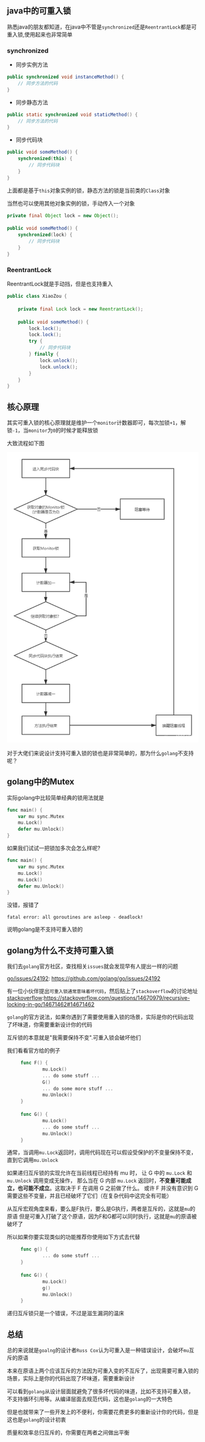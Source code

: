## java中的可重入锁

熟悉java的朋友都知道，在java中不管是`synchronized`还是`ReentrantLock`都是可重入锁,使用起来也非常简单

### synchronized

- 同步实例方法

```java
public synchronized void instanceMethod() {
    // 同步方法的代码
}

```

- 同步静态方法

```java
public static synchronized void staticMethod() {
    // 同步方法的代码
}
```

- 同步代码块

```java
public void someMethod() {
    synchronized(this) {
        // 同步代码块
    }
}
```

上面都是基于`this`对象实例的锁，静态方法的锁是当前类的`Class`对象

当然也可以使用其他对象实例的锁，手动传入一个对象

```java
private final Object lock = new Object();

public void someMethod() {
    synchronized(lock) {
        // 同步代码块
    }
}
```

### ReentrantLock

ReentrantLock就是手动挡，但是也支持重入
```java
public class XiaoZou {
    
    private final Lock lock = new ReentrantLock();

    public void someMethod() {
        lock.lock();
        lock.lock();
        try {
            // 同步代码块
        } finally {
            lock.unlock();
            lock.unlock();
        }
    }
}
```

## 核心原理

其实可重入锁的核心原理就是维护一个`monitor`计数器即可，每次加锁`+1`，解锁`-1`，当`monitor`为`0`的时候才能释放锁

大致流程如下图

![monitory-synchronized.png](images/monitory-synchronized.png)


对于大佬们来说设计支持可重入锁的锁也是非常简单的，那为什么`golang`不支持呢？


## golang中的Mutex

实际golang中比较简单经典的锁用法就是

```go
func main() {
	var mu sync.Mutex
	mu.Lock()
	defer mu.Unlock()
}
```

如果我们试试一把锁加多次会怎么样呢?

```go
func main() {
	var mu sync.Mutex
	mu.Lock()
	mu.Lock()
	defer mu.Unlock()
}
```

 没错，报错了
 ```
 fatal error: all goroutines are asleep - deadlock!
 ```

说明golang是不支持可重入锁的

## golang为什么不支持可重入锁

我们去`golang`官方社区，查找相关`issues`就会发现早有人提出一样的问题

[go/issues/24192](https://github.com/golang/go/issues/24192): https://github.com/golang/go/issues/24192

有一位小伙伴提出`可重入锁通常意味着坏代码`，然后贴上了`stackoverflow`的讨论地址
[stackoverflow](https://stackoverflow.com/questions/14670979/recursive-locking-in-go/14671462#14671462):https://stackoverflow.com/questions/14670979/recursive-locking-in-go/14671462#14671462

`golang`的官方说法，如果你遇到了需要使用重入锁的场景，实际是你的代码出现了坏味道，你需要重新设计你的代码

互斥锁的本意就是"我需要保持不变".可重入锁会破坏他们


我们看看官方给的例子

```go
     func F() {
             mu.Lock()
             ... do some stuff ...
             G()
             ... do some more stuff ...
             mu.Unlock()
     }

     func G() {
             mu.Lock()
             ... do some stuff ...
             mu.Unlock()
     }
```

通常，当调用`mu.Lock`返回时，调用代码现在可以假设受保护的不变量保持不变，直到它调用`mu.Unlock`

如果递归互斥锁的实现允许在当前线程已经持有 mu 时， 让 G 中的 `mu.Lock` 和 `mu.Unlock` 调用变成无操作，
那么当在 G 内部 `mu.Lock` 返回时，**不变量可能成立，也可能不成立**。这取决于 F 在调用 G 之前做了什么。
或许 F 并没有意识到 G 需要这些不变量，并且已经破坏了它们（在复杂代码中这完全有可能）

从互斥宏观角度来看，要么是F执行，要么是G执行，两者是互斥的，这就是`mu`的原语
但是可重入打破了这个原语，因为F和G都可以同时执行，这就是`mu`的原语被破坏了


所以如果你要实现类似的功能推荐你使用如下方式去代替
```go
     func g() {
             ... do some stuff ...
     }

     func G() {
             mu.Lock()
             g()
             mu.Unlock()
     }
```

递归互斥锁只是一个错误，不过是滋生漏洞的温床

## 总结

总的来说就是`goalng`的设计者`Russ Cox`认为可重入是一种错误设计，会破坏`mu`互斥的原语

本来在原语上两个应该互斥的方法因为可重入变的不互斥了，出现需要可重入锁的场景，实际上是你的代码出现了坏味道，需要重新设计

可以看到`golang`从设计层面就避免了很多坏代码的味道，比如不支持可重入锁，不支持循环引用等。从编译层面去规范代码，这也是`golang`的一大特色

但是也就带来了一些开发上的不便利，你需要花费更多的重新设计你的代码，但是这也是`golang`的设计初衷

质量和效率总归互斥的，你需要在两者之间做出平衡

